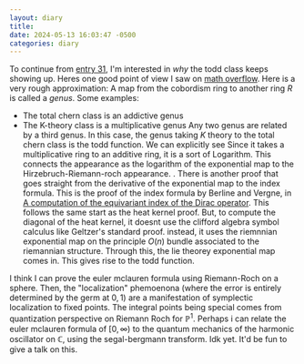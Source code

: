 ```yaml
---
layout: diary
title: 
date: 2024-05-13 16:03:47 -0500
categories: diary
---
```


To continue from  [entry 31](/diary/31), I'm interested in *why* the todd class keeps showing up. Heres one good point of view I saw on [math overflow](https://mathoverflow.net/a/421826). Here is a very rough approximation: A map from the cobordism ring to another ring $R$ is called a *genus*. Some examples:
- The total chern class is an addictive genus
- The K-theory class is a multiplicative genus
Any two genus are related by a third genus. In this case, the genus taking $K$ theory to the total chern class is the todd function. We can explicitly see  Since it takes a multiplicative ring to an additive ring, it is a sort of Logarithm. This connects the appearance as the logarithm of the exponential map to the Hirzebruch-Riemann-roch appearance.
.
There is another proof that goes straight from the derivative of the exponential map to the index formula. This is the proof of the index formula by Berline and Vergne, in [A computation of the equivariant index of the Dirac operator](http://www.numdam.org/article/BSMF_1985__113__305_0.pdf). This follows the same start as the heat kernel proof. But, to compute the diagonal of the heat kernel, it doesnt use the clifford algebra symbol calculus like Geltzer's standard proof. instead, it uses the riemnnian exponential map on the principle $O(n)$ bundle associated to the riemannian structure. Through this, the lie theorey exponential map comes in. This gives rise to the todd function.

I think I can prove the euler mclauren formula using Riemann-Roch on a sphere. Then, the "localization" phemoenona (where the error is entirely determined by the germ at $0,1$) are a manifestation of symplectic localization to fixed points. The integral points being special comes from quantization perspective on Riemann Roch for $\mathbb{P}^1$. Perhaps i can relate the euler mclauren formula of $[0,\infty)$ to the quantum mechanics of the harmonic oscillator on $\mathbb{C}$, using the segal-bergmann transform. Idk yet. It'd be fun to give a talk on this.  